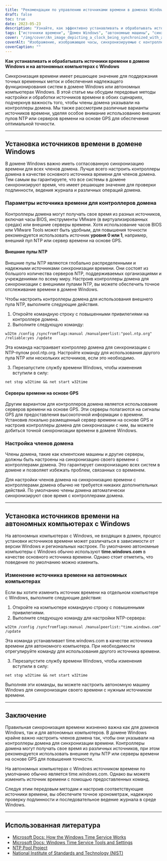```yaml
---
title: "Рекомендации по управлению источниками времени в доменах Windows и автономных компьютерах"
draft: false
toc: true
date: 2023-05-23
description: "Узнайте, как эффективно устанавливать и обрабатывать источники времени в доменах Windows и автономных компьютерах, чтобы обеспечить точную синхронизацию времени и избежать потенциальных проблем."
tags: ["источники времени", "Домен Windows", "автономные машины", "синхронизация времени", "точное хронометраж", "NTP-серверы", "контроллеры домена", "Служба времени Windows", "сбои аутентификации", "несоответствия файла журнала", "проблемы с репликацией", "конфигурация источника времени", "управление источниками времени", "Синхронизация времени Windows", "лучшие практики хронометража", "настройка источника времени", "синхронизация системного времени", "Синхронизация времени домена Windows", "автономная синхронизация машинного времени", "выбор источника времени", "устранение неполадок источника времени", "ошибки источника времени", "проблемы с источником времени", "команды настройки источника времени", "инструкции по настройке источника времени", "проблемы с синхронизацией времени", "последствия потери времени", "предотвращение дрейфа времени", "устранение сбоя синхронизации времени", "устранение неполадок синхронизации времени", "управление источниками времени в доменах Windows", "обработка источников времени на автономных компьютерах с Windows", "предотвращение потери времени в средах Windows", "последствия сбоев синхронизации времени", "лучшие практики для точного хронометража"]
cover: "/img/cover/An_image_depicting_a_clock_being_synchronized_with_a_domain.png"
coverAlt: "Изображение, изображающее часы, синхронизируемые с контроллером домена и автономным компьютером, символизирующее управление источниками времени и точную синхронизацию времени в средах Windows."
coverCaption: ""
---
```


**Как устанавливать и обрабатывать источники времени в домене Windows и на автономных компьютерах с Windows**

Синхронизация времени имеет решающее значение для поддержания точных временных меток и обеспечения надлежащего функционирования систем в домене Windows или автономных компьютерах Windows. В этой статье мы обсудим передовые методы настройки и обработки источников времени в обоих сценариях, подчеркнув важность того, чтобы члены домена указывали на контроллеры домена. Мы также рассмотрим различные варианты источников времени, уделяя особое внимание использованию внешних пулов NTP или серверов времени на основе GPS для обеспечения оптимальной точности.

______

## Установка источников времени в домене Windows

В домене Windows важно иметь согласованную синхронизацию времени для всех членов домена. Лучше всего настроить контроллеры домена в качестве основного источника времени для членов домена. Тем самым вы гарантируете, что все системы в домене синхронизируют время, что имеет решающее значение для проверки подлинности, ведения журнала и различных операций домена.

### Параметры источника времени для контроллеров домена

Контроллеры домена могут получать свое время из разных источников, включая часы BIOS, инструменты VMware (в виртуализированных средах) или внешние серверы времени. Хотя использование часов BIOS или VMware Tools может быть удобным, для повышения точности рекомендуется использовать источник **уровня 0 или 1**, например, внешний пул NTP или сервер времени на основе GPS.

#### Внешние пулы NTP

Внешние пулы NTP являются глобально распределенными и надежными источниками синхронизации времени. Они состоят из большого количества серверов NTP, поддерживаемых организациями и учреждениями по всему миру. Настроив контроллеры домена для синхронизации с внешними пулами NTP, вы можете обеспечить точное отслеживание времени в домене Windows.

Чтобы настроить контроллеры домена для использования внешнего пула NTP, выполните следующие действия.

1. Откройте командную строку с повышенными привилегиями на контроллере домена.
2. Выполните следующую команду:

```shell
w32tm /config /syncfromflags:manual /manualpeerlist:"pool.ntp.org" /reliable:yes /update
```

Эта команда настраивает контроллер домена для синхронизации с NTP-пулом pool.ntp.org. Настройте команду для использования другого пула NTP или нескольких источников, если это необходимо.

3. Перезапустите службу времени Windows, чтобы изменения вступили в силу:

```shell
net stop w32time && net start w32time
```


#### Серверы времени на основе GPS

Другим вариантом для контроллеров домена является использование серверов времени на основе GPS. Эти серверы полагаются на сигналы GPS для предоставления высокоточной информации о времени. Установив локально размещенный сервер времени на основе GPS и настроив контроллеры домена для синхронизации с ним, вы можете добиться точной синхронизации времени в домене Windows.

### Настройка членов домена

Члены домена, такие как клиентские машины и другие серверы, должны быть настроены на синхронизацию своего времени с контроллерами домена. Это гарантирует синхронизацию всех систем в домене и позволяет избежать проблем, связанных со временем.

Для настройки членов домена на синхронизацию времени с контроллерами домена обычно не требуется никаких дополнительных действий. По умолчанию члены домена автоматически синхронизируют свое время с контроллерами домена.

______

## Установка источников времени на автономных компьютерах с Windows

На автономных компьютерах с Windows, не входящих в домен, процесс установки источников времени может различаться в зависимости от версии Windows и региональных настроек. По умолчанию автономные компьютеры с Windows обычно используют **time.windows.com** в качестве основного источника времени. Однако стоит отметить, что поведение по умолчанию можно изменить.

### Изменение источника времени на автономных компьютерах

Если вы хотите изменить источник времени на отдельном компьютере с Windows, выполните следующие действия:

1. Откройте на компьютере командную строку с повышенными привилегиями.
2. Выполните следующую команду для настройки NTP-сервера:

```shell
w32tm /config /syncfromflags:manual /manualpeerlist:"time.windows.com" /update
```

Эта команда устанавливает time.windows.com в качестве источника времени для автономного компьютера. При необходимости отрегулируйте команду для использования другого источника времени.

3. Перезапустите службу времени Windows, чтобы изменения вступили в силу:

```shell
net stop w32time && net start w32time
```


Выполняя эти команды, вы можете настроить автономную машину Windows для синхронизации своего времени с нужным источником времени.

______

## Заключение

Правильная синхронизация времени жизненно важна как для доменов Windows, так и для автономных компьютеров. В домене Windows крайне важно настроить членов домена так, чтобы они указывали на контроллеры домена для синхронизации времени. Контроллеры домена могут получать свое время из различных источников, при этом рекомендуется использовать внешние пулы NTP или серверы времени на основе GPS для повышения точности.

На автономных компьютерах с Windows источником времени по умолчанию обычно является time.windows.com. Однако вы можете изменить источник времени с помощью предоставленных команд.

Следуя этим передовым методам и настроив соответствующие источники времени, вы обеспечите точное хронометраж, надежную проверку подлинности и последовательное ведение журнала в среде Windows.

______

## Использованная литература

- [Microsoft Docs: How the Windows Time Service Works](https://learn.microsoft.com/en-us/windows-server/networking/windows-time-service/how-the-windows-time-service-works)
- [Microsoft Docs: Windows Time Service Tools and Settings](https://docs.microsoft.com/en-us/windows-server/networking/windows-time-service/windows-time-service-tools-and-settings)
- [NTP Pool Project](https://www.ntppool.org/)
- [National Institute of Standards and Technology (NIST)](https://www.nist.gov/)

